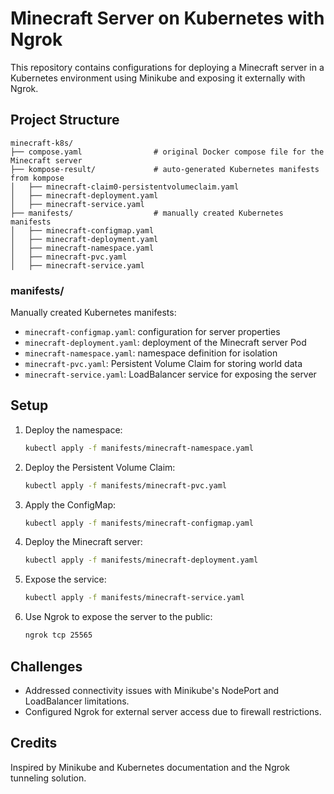 # Minecraft Server on Kubernetes with Ngrok

This repository contains configurations for deploying a Minecraft server in a Kubernetes environment using Minikube and exposing it externally with Ngrok.

## Project Structure

```plaintext
minecraft-k8s/
├── compose.yaml                # original Docker compose file for the Minecraft server
├── kompose-result/             # auto-generated Kubernetes manifests from kompose
│   ├── minecraft-claim0-persistentvolumeclaim.yaml
│   ├── minecraft-deployment.yaml
│   ├── minecraft-service.yaml
├── manifests/                  # manually created Kubernetes manifests
│   ├── minecraft-configmap.yaml
│   ├── minecraft-deployment.yaml
│   ├── minecraft-namespace.yaml
│   ├── minecraft-pvc.yaml
│   ├── minecraft-service.yaml
```

### manifests/
Manually created Kubernetes manifests:
- `minecraft-configmap.yaml`: configuration for server properties
- `minecraft-deployment.yaml`: deployment of the Minecraft server Pod
- `minecraft-namespace.yaml`: namespace definition for isolation
- `minecraft-pvc.yaml`: Persistent Volume Claim for storing world data
- `minecraft-service.yaml`: LoadBalancer service for exposing the server

## Setup

1. Deploy the namespace:
   ```bash
   kubectl apply -f manifests/minecraft-namespace.yaml
   ```

2. Deploy the Persistent Volume Claim:
   ```bash
   kubectl apply -f manifests/minecraft-pvc.yaml
   ```

3. Apply the ConfigMap:
   ```bash
   kubectl apply -f manifests/minecraft-configmap.yaml
   ```

4. Deploy the Minecraft server:
   ```bash
   kubectl apply -f manifests/minecraft-deployment.yaml
   ```

5. Expose the service:
   ```bash
   kubectl apply -f manifests/minecraft-service.yaml
   ```

6. Use Ngrok to expose the server to the public:
   ```bash
   ngrok tcp 25565
   ```

## Challenges
- Addressed connectivity issues with Minikube's NodePort and LoadBalancer limitations.
- Configured Ngrok for external server access due to firewall restrictions.

## Credits
Inspired by Minikube and Kubernetes documentation and the Ngrok tunneling solution.
